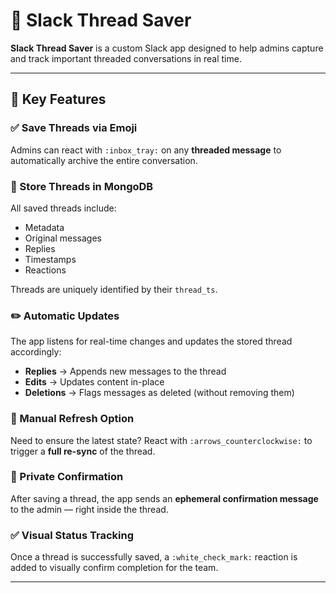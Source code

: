 # 🧠 Slack Thread Saver

**Slack Thread Saver** is a custom Slack app designed to help admins capture and track important threaded conversations in real time.

---

## 🔧 Key Features

### ✅ Save Threads via Emoji
Admins can react with `:inbox_tray:` on any **threaded message** to automatically archive the entire conversation.

### 💾 Store Threads in MongoDB
All saved threads include:
- Metadata
- Original messages
- Replies
- Timestamps
- Reactions

Threads are uniquely identified by their `thread_ts`.

### ✏️ Automatic Updates
The app listens for real-time changes and updates the stored thread accordingly:
- **Replies** → Appends new messages to the thread
- **Edits** → Updates content in-place
- **Deletions** → Flags messages as deleted (without removing them)

### 🔁 Manual Refresh Option
Need to ensure the latest state? React with `:arrows_counterclockwise:` to trigger a **full re-sync** of the thread.

### 👀 Private Confirmation
After saving a thread, the app sends an **ephemeral confirmation message** to the admin — right inside the thread.

### ✅ Visual Status Tracking
Once a thread is successfully saved, a `:white_check_mark:` reaction is added to visually confirm completion for the team.

---

